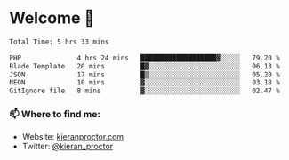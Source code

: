 # Welcome 🦘

<!--START_SECTION:waka-->

```txt
Total Time: 5 hrs 33 mins

PHP              4 hrs 24 mins   ███████████████████▓░░░░░   79.20 %
Blade Template   20 mins         █▓░░░░░░░░░░░░░░░░░░░░░░░   06.13 %
JSON             17 mins         █▒░░░░░░░░░░░░░░░░░░░░░░░   05.20 %
NEON             10 mins         ▓░░░░░░░░░░░░░░░░░░░░░░░░   03.18 %
GitIgnore file   8 mins          ▓░░░░░░░░░░░░░░░░░░░░░░░░   02.47 %
```

<!--END_SECTION:waka-->

### 📫 Where to find me:

-   Website: [kieranproctor.com](https://kieranproctor.com/)
-   Twitter: [@kieran_proctor](https://twitter.com/kieran_proctor)
